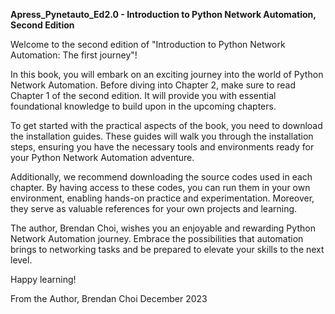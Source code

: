 **Apress_Pynetauto_Ed2.0 - Introduction to Python Network Automation, Second Edition**

Welcome to the second edition of "Introduction to Python Network Automation: The first journey"!

In this book, you will embark on an exciting journey into the world of Python Network Automation. Before diving into Chapter 2, make sure to read Chapter 1 of the second edition. It will provide you with essential foundational knowledge to build upon in the upcoming chapters.

To get started with the practical aspects of the book, you need to download the installation guides. These guides will walk you through the installation steps, ensuring you have the necessary tools and environments ready for your Python Network Automation adventure.

Additionally, we recommend downloading the source codes used in each chapter. By having access to these codes, you can run them in your own environment, enabling hands-on practice and experimentation. Moreover, they serve as valuable references for your own projects and learning.

The author, Brendan Choi, wishes you an enjoyable and rewarding Python Network Automation journey. Embrace the possibilities that automation brings to networking tasks and be prepared to elevate your skills to the next level.

Happy learning!

From the Author,
Brendan Choi
December 2023
